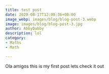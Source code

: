 ```yaml
---
title: test post
date: 2020-08-17T12:00:36+00:00
image_webp: images/blog/blog-post-3.webp
image: images/blog/blog-post-3.jpg
author: AbbyDabby
description: lol
category:
- Maths
- Math

---
```

Ola amigos this is my first post lets check it out